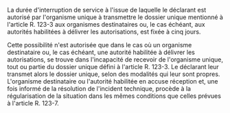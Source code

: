 La durée d'interruption de service à l'issue de laquelle le déclarant est autorisé par l'organisme unique à transmettre le dossier unique mentionné à l'article R. 123-3 aux organismes destinataires ou, le cas échéant, aux autorités habilitées à délivrer les autorisations, est fixée à cinq jours.

Cette possibilité n'est autorisée que dans le cas où un organisme destinataire ou, le cas échéant, une autorité habilitée à délivrer les autorisations, se trouve dans l'incapacité de recevoir de l'organisme unique, tout ou partie du dossier unique défini à l'article R. 123-3. Le déclarant leur transmet alors le dossier unique, selon des modalités qui leur sont propres. L'organisme destinataire ou l'autorité habilitée en accuse réception et, une fois informé de la résolution de l'incident technique, procède à la régularisation de la situation dans les mêmes conditions que celles prévues à l'article R. 123-7.
